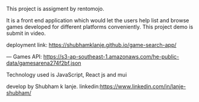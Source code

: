 This project is assigment by rentomojo.

It is a front end application which would let the users help list and browse games
developed for different platforms conveniently.
This project demo is submit in video.

deployment link: https://shubhamklanje.github.io/game-search-app/

— Games API:
https://s3-ap-southeast-1.amazonaws.com/he-public-data/gamesarena274f2bf.json

Technology used is JavaScript, React js and mui

develop by Shubham k lanje.
linkedin:https://www.linkedin.com/in/lanje-shubham/
